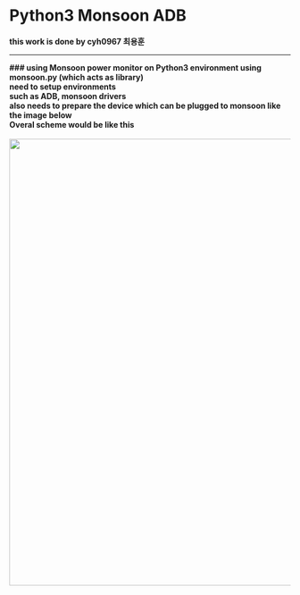 # Python3 Monsoon ADB
<b>this work is done by cyh0967 최용훈
<hr/>
### using Monsoon power monitor on Python3 environment
using monsoon.py (which acts as library) <br/>
need to setup environments <br/>
such as ADB, monsoon drivers <br/>
also needs to prepare the device which can be plugged to monsoon like the image below <br/>
Overal scheme would be like this <br/> <br/>
<img width="800" src="https://user-images.githubusercontent.com/30307587/45673704-60ce6f00-bb66-11e8-8c86-62639a666220.png">
